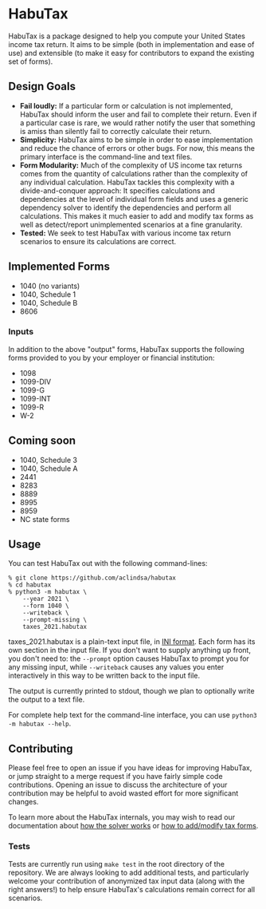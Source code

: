 # HabuTax

HabuTax is a package designed to help you compute your United States income tax
return. It aims to be simple (both in implementation and ease of use) and
extensible (to make it easy for contributors to expand the existing set of
forms).

## Design Goals

* **Fail loudly:** If a particular form or calculation is not implemented,
  HabuTax should inform the user and fail to complete their return. Even if a
  particular case is rare, we would rather notify the user that something is
  amiss than silently fail to correctly calculate their return.
* **Simplicity:** HabuTax aims to be simple in order to ease implementation and
  reduce the chance of errors or other bugs. For now, this means the primary
  interface is the command-line and text files.
* **Form Modularity:** Much of the complexity of US income tax returns comes
  from the quantity of calculations rather than the complexity of any individual
  calculation. HabuTax tackles this complexity with a divide-and-conquer
  approach: It specifies calculations and dependencies at the level of
  individual form fields and uses a generic dependency solver to identify the
  dependencies and perform all calculations. This makes it much easier to add
  and modify tax forms as well as detect/report unimplemented scenarios at a
  fine granularity.
* **Tested:** We seek to test HabuTax with various income tax return scenarios
  to ensure its calculations are correct.

## Implemented Forms

* 1040 (no variants)
* 1040, Schedule 1
* 1040, Schedule B
* 8606

### Inputs

In addition to the above "output" forms, HabuTax supports the following forms
provided to you by your employer or financial institution:

* 1098
* 1099-DIV
* 1099-G
* 1099-INT
* 1099-R
* W-2

## Coming soon

* 1040, Schedule 3
* 1040, Schedule A
* 2441
* 8283
* 8889
* 8995
* 8959
* NC state forms

## Usage

You can test HabuTax out with the following command-lines:

```
% git clone https://github.com/aclindsa/habutax
% cd habutax
% python3 -m habutax \
    --year 2021 \
    --form 1040 \
    --writeback \
    --prompt-missing \
    taxes_2021.habutax
```

taxes_2021.habutax is a plain-text input file, in [INI
format](https://en.wikipedia.org/wiki/INI_file#Format). Each form has its own
section in the input file. If you don't want to supply anything up front, you
don't need to: the `--prompt` option causes HabuTax to prompt you for any
missing input, while `--writeback` causes any values you enter interactively in
this way to be written back to the input file.

The output is currently printed to stdout, though we plan to optionally write
the output to a text file.

For complete help text for the command-line interface, you can use `python3 -m
habutax --help`.

## Contributing

Please feel free to open an issue if you have ideas for improving HabuTax, or
jump straight to a merge request if you have fairly simple code contributions.
Opening an issue to discuss the architecture of your contribution may be helpful
to avoid wasted effort for more significant changes.

To learn more about the HabuTax internals, you may wish to read our
documentation about [how the solver works](doc/solver.md) or [how to add/modify
tax forms](doc/adding_modifying_forms.md).

### Tests

Tests are currently run using `make test` in the root directory of the
repository. We are always looking to add additional tests, and particularly
welcome your contribution of anonymized tax input data (along with the right
answers!) to help ensure HabuTax's calculations remain correct for all
scenarios.
